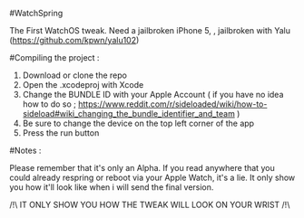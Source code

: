 #WatchSpring 

The First WatchOS tweak. Need a jailbroken iPhone 5, , jailbroken with Yalu (https://github.com/kpwn/yalu102)



#Compiling the project :

1. Download or clone the repo
2. Open the .xcodeproj with Xcode
3. Change the BUNDLE ID with your Apple Account ( if you have no idea how to do so ; https://www.reddit.com/r/sideloaded/wiki/how-to-sideload#wiki_changing_the_bundle_identifier_and_team ) 
4. Be sure to change the device on the top left corner of the app 
5. Press the run button 




#Notes :

Please remember that it's only an Alpha. If you read anywhere that you could already respring or reboot via your Apple Watch, it's a lie. It only show you how it'll look like when i will send the final version. 

/!\ IT ONLY SHOW YOU HOW THE TWEAK WILL LOOK ON YOUR WRIST /!\
